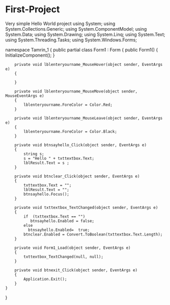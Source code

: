 # First-Project
Very simple Hello World project
using System;
using System.Collections.Generic;
using System.ComponentModel;
using System.Data;
using System.Drawing;
using System.Linq;
using System.Text;
using System.Threading.Tasks;
using System.Windows.Forms;

namespace Tamrin_1
{
    public partial class Form1 : Form
    {
        public Form1()
        {
            InitializeComponent();
        }

        private void lblenteryourname_MouseHover(object sender, EventArgs e)
        {
          
        }

        private void lblenteryourname_MouseMove(object sender, MouseEventArgs e)
        {
            lblenteryourname.ForeColor = Color.Red;
        }

        private void lblenteryourname_MouseLeave(object sender, EventArgs e)
        {
            lblenteryourname.ForeColor = Color.Black;
        }

        private void btnsayhello_Click(object sender, EventArgs e)
        {
            string s;
            s = "Hello " + txttextbox.Text;
            lblResult.Text = s ;
        }

        private void btnclear_Click(object sender, EventArgs e)
        {
            txttextbox.Text = "";
            lblResult.Text = "";
            btnsayhello.Focus();
        }

        private void txttextbox_TextChanged(object sender, EventArgs e)
        {
            if  (txttextbox.Text == "") 
               btnsayhello.Enabled = false;
            else
              btnsayhello.Enabled=  true;
            btnclear.Enabled = Convert.ToBoolean(txttextbox.Text.Length);
        }

        private void Form1_Load(object sender, EventArgs e)
        {
            txttextbox_TextChanged(null, null);
        }

        private void btnexit_Click(object sender, EventArgs e)
        {
            Application.Exit(); 
        }
    }
}
